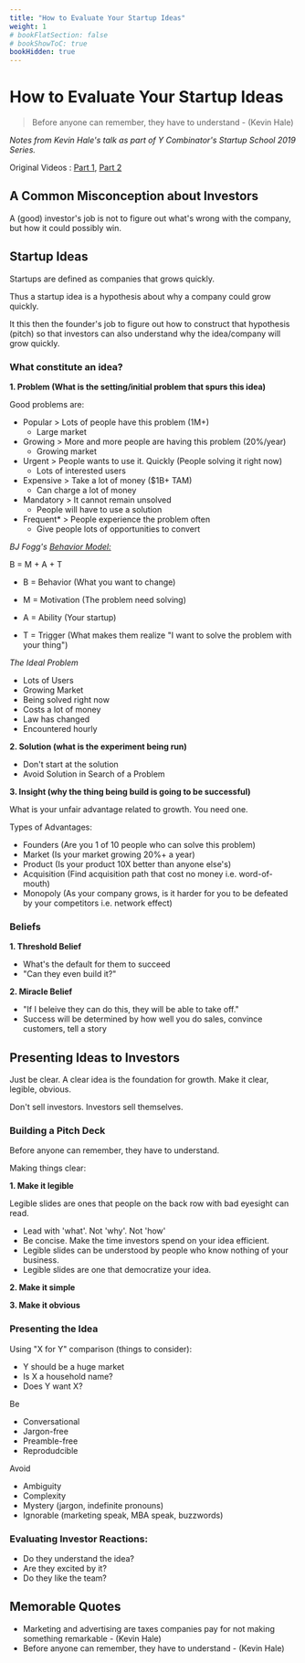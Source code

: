 ```yaml
---
title: "How to Evaluate Your Startup Ideas"
weight: 1
# bookFlatSection: false
# bookShowToC: true
bookHidden: true
---
```


# How to Evaluate Your Startup Ideas
> Before anyone can remember, they have to understand - (Kevin Hale)


*Notes from Kevin Hale's talk as part of Y Combinator's Startup School 2019 Series.* 

Original Videos : [Part 1](https://www.youtube.com/watch?v=DOtCl5PU8F0), [Part 2](https://www.youtube.com/watch?v=17XZGUX_9iM)

## A Common Misconception about Investors

A (good) investor's job is not to figure out what's wrong with the company, but how it could possibly win.

## Startup Ideas
Startups are defined as companies that grows quickly. 

Thus a startup idea is a hypothesis about why a company could grow quickly. 

It this then the founder's job to figure out how to construct that hypothesis (pitch) so that investors can also understand why the idea/company will grow quickly.

### What constitute an idea?

**1. Problem (What is the setting/initial problem that spurs this idea)**

Good problems are:

- Popular > Lots of people have this problem (1M+)
  - Large market
- Growing > More and more people are having this problem (20%/year)
  - Growing market
- Urgent > People wants to use it. Quickly (People solving it right now)
  - Lots of interested users
- Expensive > Take a lot of money ($1B+ TAM)
  - Can charge a lot of money
- Mandatory > It cannot remain unsolved
  - People will have to use a solution
- Frequent* > People experience the problem often
  - Give people lots of opportunities to convert

_BJ Fogg's_ [_Behavior Model:_](https://www.behaviormodel.org/)

B = M + A + T

- B = Behavior (What you want to change)

- M = Motivation (The problem need solving)

- A = Ability (Your startup)

- T = Trigger (What makes them realize "I want to solve the problem with your thing") 

_The Ideal Problem_

- Lots of Users
- Growing Market
- Being solved right now
- Costs a lot of money
- Law has changed
- Encountered hourly

**2. Solution (what is the experiment being run)**

- Don't start at the solution
- Avoid Solution in Search of a Problem

**3. Insight (why the thing being build is going to be successful)**

What is your unfair advantage related to growth. You need one.

Types of Advantages:

- Founders (Are you 1 of 10 people who can solve this problem)
- Market (Is your market growing 20%+ a year)
- Product (Is your product 10X better than anyone else's)
- Acquisition (Find acquisition path that cost no money i.e. word-of-mouth)
- Monopoly (As your company grows, is it harder for you to be defeated by your competitors i.e. network effect)

### Beliefs

**1. Threshold Belief**
- What's the default for them to succeed
- "Can they even build it?"

**2. Miracle Belief**
- "If I beleive they can do this, they will be able to take off."
- Success will be determined by how well you do sales, convince customers, tell a story

## Presenting Ideas to Investors

Just be clear. A clear idea is the foundation for growth. Make it clear, legible, obvious.

Don't sell investors. Investors sell themselves.

### Building a Pitch Deck

Before anyone can remember, they have to understand.

Making things clear:

**1. Make it legible**

Legible slides are ones that people on the back row with bad eyesight can read. 

- Lead with 'what'. Not 'why'. Not 'how'
- Be concise. Make the time investors spend on your idea efficient.
- Legible slides can be understood by people who know nothing of your business.
- Legible slides are one that democratize your idea.

**2. Make it simple**


**3. Make it obvious**

### Presenting the Idea

Using "X for Y" comparison (things to consider):

- Y should be a huge market
- Is X a household name?
- Does Y want X?

Be

- Conversational
- Jargon-free
- Preamble-free
- Reprodudcible

Avoid

- Ambiguity
- Complexity
- Mystery (jargon, indefinite pronouns)
- Ignorable (marketing speak, MBA speak, buzzwords) 


### Evaluating Investor Reactions:

- Do they understand the idea?
- Are they excited by it?
- Do they like the team?

## Memorable Quotes


- Marketing and advertising are taxes companies pay for not making something remarkable - (Kevin Hale)
- Before anyone can remember, they have to understand - (Kevin Hale)
